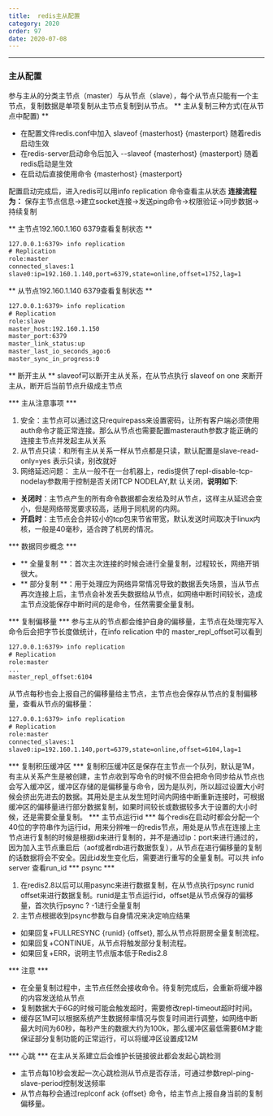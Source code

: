 ```yaml
---
title:  redis主从配置
category: 2020
order: 97
date: 2020-07-08
---
```

------
### 主从配置 
参与主从的分类主节点（master）与从节点（slave），每个从节点只能有一个主节点，复制数据是单项复制从主节点复制到从节点。
** 主从复制三种方式(在从节点中配置) **
+ 在配置文件redis.conf中加入 slaveof {masterhost} {masterport} 随着redis启动生效
+ 在redis-server启动命令后加入 --slaveof {masterhost} {masterport} 随着redis启动是生效
+ 在启动后直接使用命令 {masterhost} {masterport} 

配置启动完成后，进入redis可以用info replication 命令查看主从状态
**连接流程为：** 保存主节点信息->建立socket连接->发送ping命令->权限验证->同步数据->持续复制

** 主节点192.160.1.160 6379查看复制状态 **
``` html
127.0.0.1:6379> info replication 
# Replication 
role:master 
connected_slaves:1 
slave0:ip=192.160.1.140,port=6379,state=online,offset=1752,lag=1
```
** 从节点192.160.1.140 6379查看复制状态 **
``` html
127.0.0.1:6379> info replication 
# Replication 
role:slave 
master_host:192.160.1.150 
master_port:6379 
master_link_status:up 
master_last_io_seconds_ago:6 
master_sync_in_progress:0
```
** 断开主从 **
slaveof可以断开主从关系，在从节点执行 slaveof on one 来断开主从，断开后当前节点升级成主节点

*** 主从注意事项 ***
1. 安全：主节点可以通过这只requirepass来设置密码，让所有客户端必须使用auth命令才能正常连接。那么从节点也需要配置masterauth参数才能正确的连接主节点并发起主从关系
2. 从节点只读：和所有主从关系一样从节点都是只读，默认配置是slave-read-only=yes 表示只读，别改就好
3. 网络延迟问题： 主从一般不在一台机器上，redis提供了repl-disable-tcp-nodelay参数用于控制是否关闭TCP NODELAY,默 认关闭，**说明如下**:
 + **关闭时**：主节点产生的所有命令数据都会发给及时从节点，这样主从延迟会变小，但是网络带宽要求较高，适用于同机房的内网。
 + **开启时**：主节点会合并较小的tcp包来节省带宽，默认发送时间取决于linux内核，一般是40毫秒，适合跨了机房的情况。

*** 数据同步概念 ***
 + ** 全量复制 **：首次主次连接的时候会进行全量复制，过程较长，网络开销很大。
 + ** 部分复制 **：用于处理应为网络异常情况导致的数据丢失场景，当从节点再次连接上后，主节点会补发丢失数据给从节点，如网络中断时间较长，造成主节点没能保存中断时间的是命令，任然需要全量复制。

*** 复制偏移量 ***
参与主从的节点都会维护自身的偏移量，主节点在处理完写入命令后会把字节长度做统计，在info relication 中的 master_repl_offset可以看到
``` html
127.0.0.1:6379> info replication 
# Replication 
role:master 
... 
master_repl_offset:6104
```
从节点每秒也会上报自己的偏移量给主节点，主节点也会保存从节点的复制偏移量，查看从节点的偏移量：
``` html
127.0.0.1:6379> info replication 
# Replication 
role:master 
connected_slaves:1 
slave0:ip=192.160.1.140,port=6379,state=online,offset=6104,lag=1
```

*** 复制积压缓冲区 ***
复制积压缓冲区是保存在主节点一个队列，默认是1M，有主从关系产生是被创建，主节点收到写命令的时候不但会把命令同步给从节点也会写入缓冲区，缓冲区存储的是偏移量与命令，因为是队列，所以超过设置大小时候会挤出先进去的数据。其用处是主从发生短时间内网络中断重新连接时，可根据缓冲区的偏移量进行部分数据复制，如果时间较长或数据较多大于设置的大小时候，还是需要全量复制。
*** 主节点运行id ***
每个redis在启动时都会分配一个40位的字符串作为运行id，用来分辨唯一的redis节点，用处是从节点在连接上主节点进行复制的时候是根据id来进行复制的，并不是通过ip：port来进行通过的，因为加入主节点重启后（aof或者rdb进行数据恢复），从节点在进行偏移量的复制的话数据将会不安全。因此id发生变化后，需要进行重写的全量复制。可以共 info server 查看run_id
*** psync ***
1. 在redis2.8以后可以用pasync来进行数据复制，在从节点执行psync runid offset来进行数据复制。runid是主节点运行id，offset是从节点保存的偏移量，首次执行psync ? -1进行全量复制
2. 主节点根据收到psync参数与自身情况来决定响应结果
 + 如果回复+FULLRESYNC {runid} {offset}, 那么从节点将厨房全量复制流程。 
 + 如果回复+CONTINUE，从节点将触发部分复制流程。
 + 如果回复+ERR，说明主节点版本低于Redis2.8
 
*** 注意 ***
+ 在全量复制过程中，主节点任然会接收命令。待复制完成后，会重新将缓冲器的内容发送给从节点
+ 复制数据大于6G的时候可能会触发超时，需要修改repl-timeout超时时间。
+ 缓存区1M可以根据系统产生数据频率情况与恢复时间进行调整，如网络中断最大时间为60秒，每秒产生的数据大约为100k，那么缓冲区最低需要6M才能保证部分复制功能的正常运行，可以将缓冲区设置成12M

*** 心跳 *** 
在主从关系建立后会维护长链接彼此都会发起心跳检测
+ 主节点每10秒会发起一次心跳检测从节点是否存活，可通过参数repl-ping-slave-period控制发送频率
+ 从节点每秒会通过replconf ack {offset} 命令，给主节点上报自身当前的复制偏移量。
